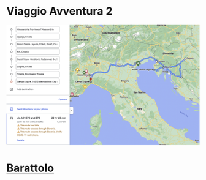 # Viaggio Avventura 2

![image-20220810162415295](index.assets/image-20220810162415295.png)



# [Barattolo](https://www.notion.so/alfredfilimon/2710edced8db4f55b56341b97187b484?v=9215950047254c54beff24b9804eedd0)

